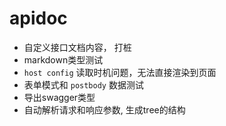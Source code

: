 
# apidoc #

- 自定义接口文档内容， 打桩
- markdown类型测试
- `host config` 读取时机问题，无法直接渲染到页面 
- 表单模式和 `postbody` 数据测试
- 导出swagger类型
- 自动解析请求和响应参数, 生成tree的结构
